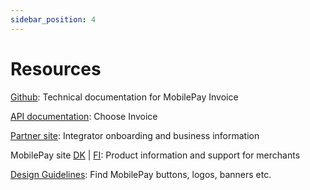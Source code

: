 ```yaml
---
sidebar_position: 4
---
```


# Resources

[Github](https://mobilepaydev.github.io/MobilePay-Invoice/index): Technical documentation for MobilePay Invoice

[API documentation](https://developer.mobilepay.dk/product): Choose Invoice

[Partner site](https://www.mobilepaygroup.com/partner/invoice): Integrator onboarding and business information

MobilePay site [DK](https://www.mobilepay.dk/erhverv/abonnementer-og-fakturering/mobilepay-invoice) | [FI](https://mobilepay.fi/yrityksille/toistuvat-maksut-ja-laskutus/mobilepay-invoice): Product information and support for merchants

[Design Guidelines](https://developer.mobilepay.dk/design): Find MobilePay buttons, logos, banners etc.
